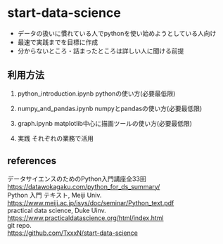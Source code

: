 # start-data-science
* データの扱いに慣れている人でpythonを使い始めようとしている人向け
* 最速で実践までを目標に作成
* 分からないところ・詰まったところは詳しい人に聞ける前提

## 利用方法
1. python_introduction.ipynb
pythonの使い方(必要最低限)

2. numpy_and_pandas.ipynb
numpyとpandasの使い方(必要最低限)

3. graph.ipynb
matplotlib中心に描画ツールの使い方(必要最低限)

4. 実践
それぞれの業務で活用

## references
データサイエンスのためのPython入門講座全33回 <br>
https://datawokagaku.com/python_for_ds_summary/ <br>
Python 入門 テキスト, Meiji Univ. <br>
https://www.meiji.ac.jp/isys/doc/seminar/Python_text.pdf <br>
practical data science, Duke Uinv. <br>
https://www.practicaldatascience.org/html/index.html <br>
git repo. <br>
https://github.com/TxxxN/start-data-science <br>
